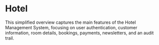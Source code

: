 # Hotel
This simplified overview captures the main features of the Hotel Management System, focusing on user authentication, customer information, room details, bookings, payments, newsletters, and an audit trail.
